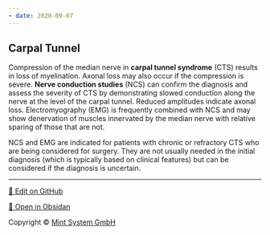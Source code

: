```yaml
---
- date: 2020-09-07
---
```


## Carpal Tunnel

<!-- carpal tunnel diagnosing study -->

Compression of the median nerve in **carpal tunnel syndrome** (CTS) results in loss of myelination. Axonal loss may also occur if the compression is severe. **Nerve conduction studies** (NCS) can confirm the diagnosis and assess the severity of CTS by  demonstrating slowed conduction along the nerve at the level of the  carpal tunnel. Reduced amplitudes indicate axonal loss.  Electromyography (EMG) is frequently combined with NCS and may show  denervation of muscles innervated by the median nerve with relative  sparing of those that are not.

NCS and EMG are  indicated for patients with chronic or refractory CTS who are being  considered for surgery. They are not usually needed in the initial  diagnosis (which is typically based on clinical features) but can be  considered if the diagnosis is uncertain.


<hr>

[📝 Edit on GitHub](https://github.com/Mint-System/Knowledge/blob/master/carpal%20tunnel.md)

[📂 Open in Obsidan](obsidian://open?vault=Knowledge%20Mint%20System&file=carpal%20tunnel.md ':target=_self')

<footer>Copyright © <a href="https://www.mint-system.ch/">Mint System GmbH</a></footer>